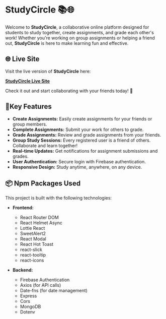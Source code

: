 # StudyCircle 📚🌐

Welcome to **StudyCircle**, a collaborative online platform designed for students to study together, create assignments, and grade each other's work! Whether you're working on group assignments or helping a friend out, **StudyCircle** is here to make learning fun and effective.

## 🌐 Live Site

Visit the live version of **StudyCircle** here:

[**StudyCircle Live Site**](https://study-circle-face7.web.app/)

Check it out and start collaborating with your friends today! 🚀

## 🚀Key Features

- **Create Assignments:** Easily create assignments for your friends or group members.
- **Complete Assignments:** Submit your work for others to grade.
- **Grade Assignments:** Review and grade assignments from your friends.
- **Group Study Sessions:** Every registered user is a friend of others. Collaborate and learn together!
- **Real-time Updates:** Get notifications for assignment submissions and grades.
- **User Authentication:** Secure login with Firebase authentication.
- **Responsive Design:** Study anytime, anywhere, on any device.

## 📦 Npm Packages Used

This project is built with the following technologies:

- **Frontend:**

  - React Router DOM
  - React Helmet Async
  - Lottie React
  - SweetAlert2
  - React Modal
  - React Hot Toast
  - react-slick
  - react-tooltip
  - react-icons

- **Backend:**
  - Firebase Authentication
  - Axios (for API calls)
  - Date-fns (for date management)
  - Express
  - Cors
  - MongoDB
  - Dotenv
